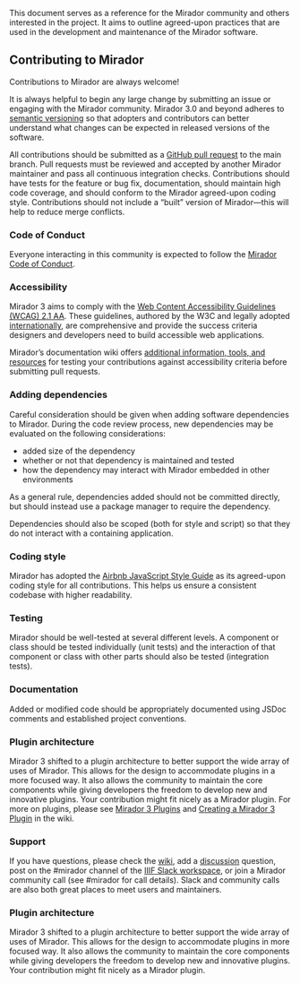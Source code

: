 This document serves as a reference for the Mirador community and others interested in the project. It aims to outline agreed-upon practices that are used in the development and maintenance of the Mirador software.


## Contributing to Mirador

Contributions to Mirador are always welcome!

It is always helpful to begin any large change by submitting an issue or engaging with the Mirador community. Mirador 3.0 and beyond adheres to [semantic versioning](https://semver.org/) so that adopters and contributors can better understand what changes can be expected in released versions of the software.

All contributions should be submitted as a [GitHub pull request](https://help.github.com/articles/about-pull-requests/) to the main branch. Pull requests must be reviewed and accepted by another Mirador maintainer and pass all continuous integration checks. Contributions should have tests for the feature or bug fix, documentation, should maintain high code coverage, and should conform to the Mirador agreed-upon coding style. Contributions should not include a “built” version of Mirador—this will help to reduce merge conflicts.

### Code of Conduct
Everyone interacting in this community is expected to follow the [Mirador Code of Conduct](https://github.com/ProjectMirador/mirador/blob/main/CODE_OF_CONDUCT.md).

### Accessibility
Mirador 3 aims to comply with the [Web Content Accessibility Guidelines (WCAG) 2.1 AA](https://www.w3.org/WAI/standards-guidelines/wcag/). These guidelines, authored by the W3C and legally adopted [internationally](https://www.w3.org/WAI/policies/?q=wcag-20), are comprehensive and provide the success criteria designers and developers need to build accessible web applications.

Mirador’s documentation wiki offers [additional information, tools, and resources](https://github.com/ProjectMirador/mirador/wiki/M3-Accessibility-Guidelines-for-Contributors) for testing your contributions against accessibility criteria before submitting pull requests.

### Adding dependencies
Careful consideration should be given when adding software dependencies to Mirador. During the code review process, new dependencies may be evaluated on the following considerations:

-   added size of the dependency
-   whether or not that dependency is maintained and tested
-   how the dependency may interact with Mirador embedded in other environments
    
As a general rule, dependencies added should not be committed directly, but should instead use a package manager to require the dependency.

Dependencies should also be scoped (both for style and script) so that they do not interact with a containing application.

### Coding style
Mirador has adopted the [Airbnb JavaScript Style Guide](https://github.com/airbnb/javascript) as its agreed-upon coding style for all contributions. This helps us ensure a consistent codebase with higher readability.

### Testing
Mirador should be well-tested at several different levels. A component or class should be tested individually (unit tests) and the interaction of that component or class with other parts should also be tested (integration tests).

### Documentation
Added or modified code should be appropriately documented using JSDoc comments and established project conventions.

### Plugin architecture
Mirador 3 shifted to a plugin architecture to better support the wide array of uses of Mirador. This allows for the design to accommodate plugins in a more focused way. It also allows the community to maintain the core components while giving developers the freedom to develop new and innovative plugins. Your contribution might fit nicely as a Mirador plugin. For more on plugins, please see [Mirador 3 Plugins](https://github.com/ProjectMirador/mirador/wiki/Mirador-3-plugins) and [Creating a Mirador 3 Plugin](https://github.com/ProjectMirador/mirador/wiki/M3---Creating-a-Mirador-plugin) in the wiki.

### Support
If you have questions, please check the [wiki](https://github.com/ProjectMirador/mirador/wiki), add a [discussion](https://github.com/ProjectMirador/mirador/discussions) question, post on the #mirador channel of the [IIIF Slack workspace](http://iiif.slack.com/), or join a Mirador community call (see #mirador for call details). Slack and community calls are also both great places to meet users and maintainers.

### Plugin architecture
Mirador 3 shifted to a plugin architecture to better support the wide array of uses of Mirador. This allows for the design to accommodate plugins in more focused way. It also allows the community to maintain the core components while giving developers the freedom to develop new and innovative plugins. Your contribution might fit nicely as a Mirador plugin.
